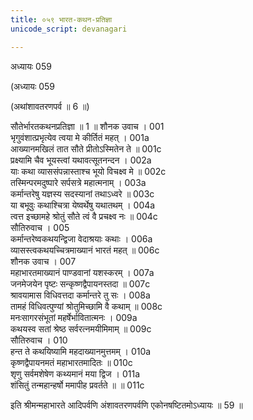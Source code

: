 ```yaml
---
title: ०५९ भारत-कथन-प्रतिज्ञा
unicode_script: devanagari

---
```



अध्यायः 059

(अध्यायः 059

(अथांशावतरणपर्व ॥ 6 ॥)

सौतेर्भारतकथनप्रतिज्ञा ॥ 1 ॥
शौनक उवाच ।	001  
भृगुवंशात्प्रभृत्येव त्वया मे कीर्तितं महत् ।	001a  
आख्यानमखिलं तात सौते प्रीतोऽस्मितेन ते ॥	001c  
प्रक्ष्यामि चैव भूयस्त्वां यथावत्सूतनन्दन ।	002a  
याः कथा व्याससंपन्नास्ताश्च भूयो विचक्ष्व मे ॥	002c  
तस्मिन्परमदुष्पारे सर्पसत्रे महात्मनाम् ।	003a  
कर्मान्तरेषु यज्ञस्य सदस्यानां तथाऽध्वरे ॥	003c  
या बभूवुः कथाश्चित्रा येष्वर्थेषु यथातथम् ।	004a  
त्वत्त इच्छामहे श्रोतुं सौते त्वं वै प्रचक्ष्व नः ॥	004c  
सौतिरुवाच ।	005  
कर्मान्तरेष्वकथयन्द्विजा वेदाश्रयाः कथाः ।	006a  
व्यासस्त्वकथयच्चित्रमाख्यानं भारतं महत् ॥	006c  
शौनक उवाच ।	007  
महाभारतमाख्यानं पाण्डवानां यशस्करम् ।	007a  
जनमेजयेन पृष्टः सन्कृष्णद्वैपायनस्तदा ॥	007c  
श्रावयामास विधिवत्तदा कर्मान्तरे तु सः ।	008a  
तामहं विधिवत्पुण्यां श्रोतुमिच्छामि वै कथाम् ॥	008c  
मनःसागरसंभूतां महर्षेर्भावितात्मनः ।	009a  
कथयस्व सतां श्रेष्ठ सर्वरत्नमयीमिमाम् ॥	009c  
सौतिरुवाच ।	010  
हन्त ते कथयिष्यामि महदाख्यानमुत्तमम् ।	010a  
कृष्णद्वैपायनमतं महाभारतमादितः ॥	010c  
शृणु सर्वमशेषेण कथ्यमानं मया द्विज ।	011a  
शंसितुं तन्महान्हर्षो ममापीह प्रवर्तते ॥ ॥	011c  

इति श्रीमन्महाभारते आदिपर्वणि अंशावतरणपर्वणि एकोनषष्टितमोऽध्यायः ॥ 59 ॥